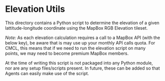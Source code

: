 # Elevation Utils

This directory contains a Python script to determine the elevation of a given lattitude-longitude coordinate using the MapBox RGB Elevation tileset.

*Note:* As each elevation calculation requires a call to a MapBox API (with the below key),	be aware that is may use up your monthly API calls quota. For CMCL, this means that if we need to run the elevation script on many points, we may need to become premium MapBox members.

At the time of writing this script is not packaged into any Python module, nor are any setup files/scripts present. In future, these can be added so that Agents can easily make use of the script.